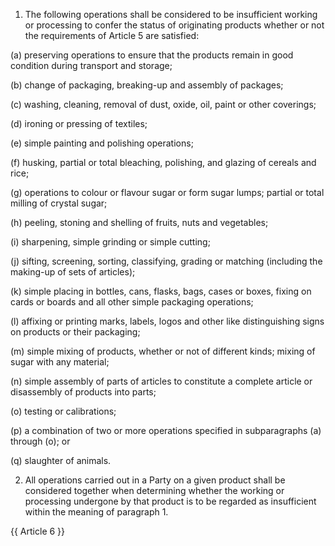 1. The following operations shall be considered to be insufficient working or processing to confer the status of originating products whether or not the requirements of Article 5 are satisfied:

(a) preserving operations to ensure that the products remain in good condition during transport and storage;

(b) change of packaging, breaking-up and assembly of packages;

(c) washing, cleaning, removal of dust, oxide, oil, paint or other coverings;

(d) ironing or pressing of textiles;

(e) simple painting and polishing operations;

(f) husking, partial or total bleaching, polishing, and glazing of cereals and rice;

(g) operations to colour or flavour sugar or form sugar lumps; partial or total milling of crystal sugar;

(h) peeling, stoning and shelling of fruits, nuts and vegetables;

(i) sharpening, simple grinding or simple cutting;

(j) sifting, screening, sorting, classifying, grading or matching (including the making-up of sets of articles);

(k) simple placing in bottles, cans, flasks, bags, cases or boxes, fixing on cards or boards and all other simple packaging operations;

(l) affixing or printing marks, labels, logos and other like distinguishing signs on products or their packaging;

(m) simple mixing of products, whether or not of different kinds; mixing of sugar with any material;

(n) simple assembly of parts of articles to constitute a complete article or disassembly of products into parts;

(o) testing or calibrations;

(p) a combination of two or more operations specified in subparagraphs (a) through (o); or

(q) slaughter of animals.

2. All operations carried out in a Party on a given product shall be considered together when determining whether the working or processing undergone by that product is to be regarded as insufficient within the meaning of paragraph 1.

{{ Article 6 }}
